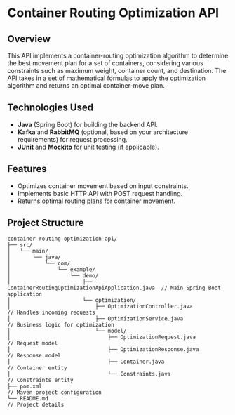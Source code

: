 # Container Routing Optimization API

## Overview

This API implements a container-routing optimization algorithm to determine the best movement plan for a set of containers, considering various constraints such as maximum weight, container count, and destination. The API takes in a set of mathematical formulas to apply the optimization algorithm and returns an optimal container-move plan.

## Technologies Used
- **Java** (Spring Boot) for building the backend API.
- **Kafka** and **RabbitMQ** (optional, based on your architecture requirements) for request processing.
- **JUnit** and **Mockito** for unit testing (if applicable).

## Features
- Optimizes container movement based on input constraints.
- Implements basic HTTP API with POST request handling.
- Returns optimal routing plans for container movement.

## Project Structure

```plaintext
container-routing-optimization-api/
├── src/
│   └── main/
│       └── java/
│           └── com/
│               └── example/
│                   └── demo/
│                       ├── ContainerRoutingOptimizationApiApplication.java  // Main Spring Boot application
│                       └── optimization/
│                           ├── OptimizationController.java                  // Handles incoming requests
│                           ├── OptimizationService.java                     // Business logic for optimization
│                           └── model/
│                               ├── OptimizationRequest.java                // Request model
│                               ├── OptimizationResponse.java               // Response model
│                               ├── Container.java                          // Container entity
│                               └── Constraints.java                        // Constraints entity
├── pom.xml                                                            // Maven project configuration
└── README.md                                                           // Project details
